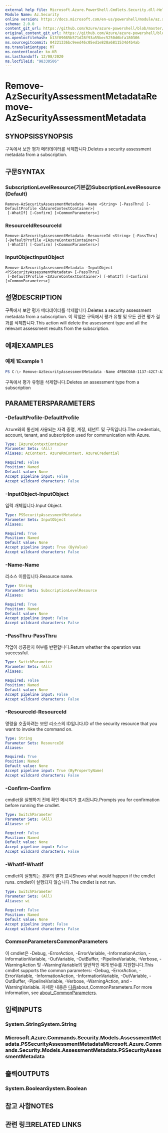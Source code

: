 ```yaml
---
external help file: Microsoft.Azure.PowerShell.Cmdlets.Security.dll-Help.xml
Module Name: Az.Security
online version: https://docs.microsoft.com/en-us/powershell/module/az.security/Remove-AzSecurityAssessmentMetadata
schema: 2.0.0
content_git_url: https://github.com/Azure/azure-powershell/blob/master/src/Security/Security/help/Remove-AzSecurityAssessmentMetadata.md
original_content_git_url: https://github.com/Azure/azure-powershell/blob/master/src/Security/Security/help/Remove-AzSecurityAssessmentMetadata.md
ms.openlocfilehash: b13f09085b571d28f93a55bec5250d6bfa180306
ms.sourcegitcommit: 04221336bc9eed46c05ed1e828a6811534d4b4ab
ms.translationtype: MT
ms.contentlocale: ko-KR
ms.lasthandoff: 12/08/2020
ms.locfileid: "98330506"
---
```

# <span data-ttu-id="84da5-101">Remove-AzSecurityAssessmentMetadata</span><span class="sxs-lookup"><span data-stu-id="84da5-101">Remove-AzSecurityAssessmentMetadata</span></span>

## <span data-ttu-id="84da5-102">SYNOPSIS</span><span class="sxs-lookup"><span data-stu-id="84da5-102">SYNOPSIS</span></span>
<span data-ttu-id="84da5-103">구독에서 보안 평가 메타데이터를 삭제합니다.</span><span class="sxs-lookup"><span data-stu-id="84da5-103">Deletes a security assessment metadata from a subscription.</span></span>

## <span data-ttu-id="84da5-104">구문</span><span class="sxs-lookup"><span data-stu-id="84da5-104">SYNTAX</span></span>

### <span data-ttu-id="84da5-105">SubscriptionLevelResource(기본값)</span><span class="sxs-lookup"><span data-stu-id="84da5-105">SubscriptionLevelResource (Default)</span></span>
```
Remove-AzSecurityAssessmentMetadata -Name <String> [-PassThru] [-DefaultProfile <IAzureContextContainer>]
 [-WhatIf] [-Confirm] [<CommonParameters>]
```

### <span data-ttu-id="84da5-106">ResourceId</span><span class="sxs-lookup"><span data-stu-id="84da5-106">ResourceId</span></span>
```
Remove-AzSecurityAssessmentMetadata -ResourceId <String> [-PassThru] [-DefaultProfile <IAzureContextContainer>]
 [-WhatIf] [-Confirm] [<CommonParameters>]
```

### <span data-ttu-id="84da5-107">InputObject</span><span class="sxs-lookup"><span data-stu-id="84da5-107">InputObject</span></span>
```
Remove-AzSecurityAssessmentMetadata -InputObject <PSSecurityAssessmentMetadata> [-PassThru]
 [-DefaultProfile <IAzureContextContainer>] [-WhatIf] [-Confirm] [<CommonParameters>]
```

## <span data-ttu-id="84da5-108">설명</span><span class="sxs-lookup"><span data-stu-id="84da5-108">DESCRIPTION</span></span>
<span data-ttu-id="84da5-109">구독에서 보안 평가 메타데이터를 삭제합니다.</span><span class="sxs-lookup"><span data-stu-id="84da5-109">Deletes a security assessment metadata from a subscription.</span></span> <span data-ttu-id="84da5-110">이 작업은 구독에서 평가 유형 및 모든 관련 평가 결과를 삭제합니다.</span><span class="sxs-lookup"><span data-stu-id="84da5-110">This action will delete the assessment type and all the relevant assessment results from the subscription.</span></span>

## <span data-ttu-id="84da5-111">예제</span><span class="sxs-lookup"><span data-stu-id="84da5-111">EXAMPLES</span></span>

### <span data-ttu-id="84da5-112">예제 1</span><span class="sxs-lookup"><span data-stu-id="84da5-112">Example 1</span></span>
```powershell
PS C:\> Remove-AzSecurityAssessmentMetadata -Name 4FB6C0A0-1137-42C7-A1C7-4BD37C91DE8D
```

<span data-ttu-id="84da5-113">구독에서 평가 유형을 삭제합니다.</span><span class="sxs-lookup"><span data-stu-id="84da5-113">Deletes an assessment type from a subscription</span></span>

## <span data-ttu-id="84da5-114">PARAMETERS</span><span class="sxs-lookup"><span data-stu-id="84da5-114">PARAMETERS</span></span>

### <span data-ttu-id="84da5-115">-DefaultProfile</span><span class="sxs-lookup"><span data-stu-id="84da5-115">-DefaultProfile</span></span>
<span data-ttu-id="84da5-116">Azure와의 통신에 사용되는 자격 증명, 계정, 테넌트 및 구독입니다.</span><span class="sxs-lookup"><span data-stu-id="84da5-116">The credentials, account, tenant, and subscription used for communication with Azure.</span></span>

```yaml
Type: IAzureContextContainer
Parameter Sets: (All)
Aliases: AzContext, AzureRmContext, AzureCredential

Required: False
Position: Named
Default value: None
Accept pipeline input: False
Accept wildcard characters: False
```

### <span data-ttu-id="84da5-117">-InputObject</span><span class="sxs-lookup"><span data-stu-id="84da5-117">-InputObject</span></span>
<span data-ttu-id="84da5-118">입력 개체입니다.</span><span class="sxs-lookup"><span data-stu-id="84da5-118">Input Object.</span></span>

```yaml
Type: PSSecurityAssessmentMetadata
Parameter Sets: InputObject
Aliases:

Required: True
Position: Named
Default value: None
Accept pipeline input: True (ByValue)
Accept wildcard characters: False
```

### <span data-ttu-id="84da5-119">-Name</span><span class="sxs-lookup"><span data-stu-id="84da5-119">-Name</span></span>
<span data-ttu-id="84da5-120">리소스 이름입니다.</span><span class="sxs-lookup"><span data-stu-id="84da5-120">Resource name.</span></span>

```yaml
Type: String
Parameter Sets: SubscriptionLevelResource
Aliases:

Required: True
Position: Named
Default value: None
Accept pipeline input: False
Accept wildcard characters: False
```

### <span data-ttu-id="84da5-121">-PassThru</span><span class="sxs-lookup"><span data-stu-id="84da5-121">-PassThru</span></span>
<span data-ttu-id="84da5-122">작업이 성공한지 여부를 반환합니다.</span><span class="sxs-lookup"><span data-stu-id="84da5-122">Return whether the operation was successful.</span></span>

```yaml
Type: SwitchParameter
Parameter Sets: (All)
Aliases:

Required: False
Position: Named
Default value: None
Accept pipeline input: False
Accept wildcard characters: False
```

### <span data-ttu-id="84da5-123">-ResourceId</span><span class="sxs-lookup"><span data-stu-id="84da5-123">-ResourceId</span></span>
<span data-ttu-id="84da5-124">명령을 호출하려는 보안 리소스의 ID입니다.</span><span class="sxs-lookup"><span data-stu-id="84da5-124">ID of the security resource that you want to invoke the command on.</span></span>

```yaml
Type: String
Parameter Sets: ResourceId
Aliases:

Required: True
Position: Named
Default value: None
Accept pipeline input: True (ByPropertyName)
Accept wildcard characters: False
```

### <span data-ttu-id="84da5-125">-Confirm</span><span class="sxs-lookup"><span data-stu-id="84da5-125">-Confirm</span></span>
<span data-ttu-id="84da5-126">cmdlet을 실행하기 전에 확인 메시지가 표시됩니다.</span><span class="sxs-lookup"><span data-stu-id="84da5-126">Prompts you for confirmation before running the cmdlet.</span></span>

```yaml
Type: SwitchParameter
Parameter Sets: (All)
Aliases: cf

Required: False
Position: Named
Default value: None
Accept pipeline input: False
Accept wildcard characters: False
```

### <span data-ttu-id="84da5-127">-WhatIf</span><span class="sxs-lookup"><span data-stu-id="84da5-127">-WhatIf</span></span>
<span data-ttu-id="84da5-128">cmdlet이 실행되는 경우의 결과 표시</span><span class="sxs-lookup"><span data-stu-id="84da5-128">Shows what would happen if the cmdlet runs.</span></span>
<span data-ttu-id="84da5-129">cmdlet이 실행되지 않습니다.</span><span class="sxs-lookup"><span data-stu-id="84da5-129">The cmdlet is not run.</span></span>

```yaml
Type: SwitchParameter
Parameter Sets: (All)
Aliases: wi

Required: False
Position: Named
Default value: None
Accept pipeline input: False
Accept wildcard characters: False
```

### <span data-ttu-id="84da5-130">CommonParameters</span><span class="sxs-lookup"><span data-stu-id="84da5-130">CommonParameters</span></span>
<span data-ttu-id="84da5-131">이 cmdlet은 -Debug, -ErrorAction, -ErrorVariable, -InformationAction, -InformationVariable, -OutVariable, -OutBuffer, -PipelineVariable, -Verbose, -WarningAction 및 -WarningVariable의 일반적인 매개 변수를 지원합니다.</span><span class="sxs-lookup"><span data-stu-id="84da5-131">This cmdlet supports the common parameters: -Debug, -ErrorAction, -ErrorVariable, -InformationAction, -InformationVariable, -OutVariable, -OutBuffer, -PipelineVariable, -Verbose, -WarningAction, and -WarningVariable.</span></span> <span data-ttu-id="84da5-132">자세한 내용은 [다음](http://go.microsoft.com/fwlink/?LinkID=113216)about_CommonParameters.</span><span class="sxs-lookup"><span data-stu-id="84da5-132">For more information, see [about_CommonParameters](http://go.microsoft.com/fwlink/?LinkID=113216).</span></span>

## <span data-ttu-id="84da5-133">입력</span><span class="sxs-lookup"><span data-stu-id="84da5-133">INPUTS</span></span>

### <span data-ttu-id="84da5-134">System.String</span><span class="sxs-lookup"><span data-stu-id="84da5-134">System.String</span></span>

### <span data-ttu-id="84da5-135">Microsoft.Azure.Commands.Security.Models.AssessmentMetadata.PSSecurityAssessmentMetadata</span><span class="sxs-lookup"><span data-stu-id="84da5-135">Microsoft.Azure.Commands.Security.Models.AssessmentMetadata.PSSecurityAssessmentMetadata</span></span>

## <span data-ttu-id="84da5-136">출력</span><span class="sxs-lookup"><span data-stu-id="84da5-136">OUTPUTS</span></span>

### <span data-ttu-id="84da5-137">System.Boolean</span><span class="sxs-lookup"><span data-stu-id="84da5-137">System.Boolean</span></span>

## <span data-ttu-id="84da5-138">참고 사항</span><span class="sxs-lookup"><span data-stu-id="84da5-138">NOTES</span></span>

## <span data-ttu-id="84da5-139">관련 링크</span><span class="sxs-lookup"><span data-stu-id="84da5-139">RELATED LINKS</span></span>

